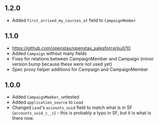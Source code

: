 ## 1.2.0

* Added `first_arrived_my_courses_at` field to `CampaignMember`

## 1.1.0

* https://github.com/openstax/openstax_salesforce/pull/10
* Added `Campaign` without many fields
* Fixes for relations between CampaignMember and Campaign (minor version bump because these were not used yet)
* Spec proxy helper additions for Campaign and CampaignMember

## 1.0.0

* Added `CampaignMember`, untested
* Added `application_source` to `Lead`
* Changed `Lead`'s `accounts_uuid` field to match what is in SF (`accounts_uuid_c__c`) - this is probably a typo in SF, but it is what is there now.
